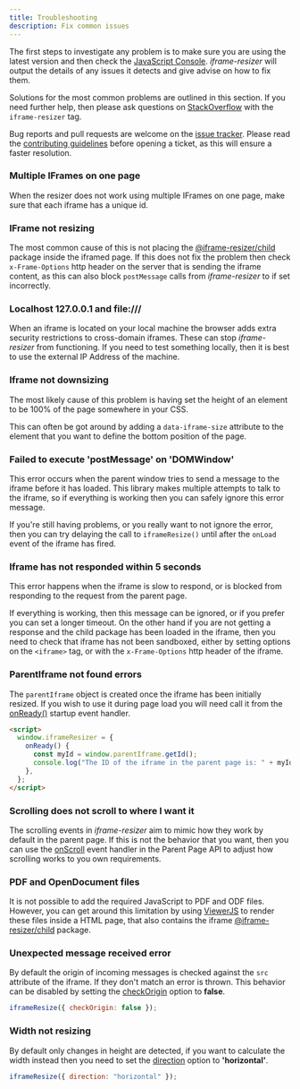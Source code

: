 ```yaml
---
title: Troubleshooting
description: Fix common issues
---
```


The first steps to investigate any problem is to make sure you are using the latest version and then check the [JavaScript Console](https://developers.google.com/chrome-developer-tools/docs/console#opening_the_console). _iframe-resizer_ will output the details of any issues it detects and give advise on how to fix them.

Solutions for the most common problems are outlined in this section. If you need further help, then please ask questions on [StackOverflow](http://stackoverflow.com/questions/tagged/iframe-resizer) with the `iframe-resizer` tag.

Bug reports and pull requests are welcome on the [issue tracker](https://github.com/davidjbradshaw/iframe-resizer/issues). Please read the [contributing guidelines](https://github.com/davidjbradshaw/iframe-resizer/blob/master/CONTRIBUTING.md) before opening a ticket, as this will ensure a faster resolution.

### Multiple IFrames on one page

When the resizer does not work using multiple IFrames on one page, make sure that each iframe has a unique id.

### IFrame not resizing

The most common cause of this is not placing the [@iframe-resizer/child](/setup#child-page-setup) package inside the iframed page. If this does not fix the problem then check `x-Frame-Options` http header on the server that is sending the iframe content, as this can also block `postMessage` calls from _iframe-resizer_ to if set incorrectly.

<!--
Not having a valid [HTML document type](http://en.wikipedia.org/wiki/Document_type_declaration) in the iframe can also sometimes prevent downsizing. At it's most simplest this can be the following.

```html
<!DOCTYPE html>
```
-->

### Localhost 127.0.0.1 and file:///

When an iframe is located on your local machine the browser adds extra security restrictions to cross-domain iframes. These can stop _iframe-resizer_ from functioning. If you need to test something locally, then it is best to use the external IP Address of the machine.

### Iframe not downsizing

The most likely cause of this problem is having set the height of an element to be 100% of the page somewhere in your CSS.

This can often be got around by adding a `data-iframe-size` attribute to the element that you want to define the bottom position of the page.

### Failed to execute 'postMessage' on 'DOMWindow'

This error occurs when the parent window tries to send a message to the iframe before it has loaded. This library makes multiple attempts to talk to the iframe, so if everything is working then you can safely ignore this error message.

If you're still having problems, or you really want to not ignore the error, then you can try delaying the call to `iframeResize()` until after the `onLoad` event of the iframe has fired.

### Iframe has not responded within 5 seconds

This error happens when the iframe is slow to respond, or is blocked from responding to the request from the parent page.

If everything is working, then this message can be ignored, or if you prefer you can set a longer timeout. On the other hand if you are not getting a response and the child package has been loaded in the iframe, then you need to check that iframe has not been sandboxed, either by setting options on the `<iframe>` tag, or with the `x-Frame-Options` http header of the iframe.

### ParentIframe not found errors

The `parentIframe` object is created once the iframe has been initially resized. If you wish to use it during page load you will need call it from the [onReady()](/api/child#onready) startup event handler.

```html
<script>
  window.iframeResizer = {
    onReady() {
      const myId = window.parentIframe.getId();
      console.log("The ID of the iframe in the parent page is: " + myId);
    },
  };
</script>
```

### Scrolling does not scroll to where I want it

The scrolling events in _iframe-resizer_ aim to mimic how they work by default in the parent page. If this
is not the behavior that you want, then you can use the [onScroll](/api/parent#onscroll) event handler in
the Parent Page API to adjust how scrolling works to you own requirements.

### PDF and OpenDocument files

It is not possible to add the required JavaScript to PDF and ODF files. However, you can get around this limitation by using [ViewerJS](http://viewerjs.org) to render these files inside a HTML page, that also contains the iframe [@iframe-resizer/child](/setup#child-page-setup) package.

### Unexpected message received error

By default the origin of incoming messages is checked against the `src` attribute of the iframe. If they don't match an error is thrown. This behavior can be disabled by setting the [checkOrigin](/api/parent#checkorigin) option to **false**.

```js
iframeResize({ checkOrigin: false });
```

### Width not resizing

By default only changes in height are detected, if you want to calculate the width instead then you need to set the [direction](/api/parent#direction) option to **'horizontal'**.

```js
iframeResize({ direction: "horizontal" });
```
